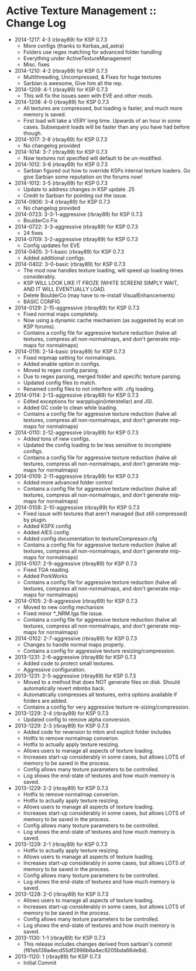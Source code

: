 # Active Texture Management :: Change Log

* 2014-1217: 4-3 (rbray89) for KSP 0.7.3
	+ More configs (thanks to Kerbas_ad_astra)
	+ Folders use regex matching for advanced folder handling
	+ Everything under ActiveTextureManagement
	+ Misc. fixes
* 2014-1210: 4-2 (rbray89) for KSP 0.7.3
	+ Multithreading, Uncompressed, & Fixes for huge textures
	+ Sarbian is awesome, Give him all the rep.
* 2014-1209: 4-1 (rbray89) for KSP 0.7.3
	+ This will fix the issues seen with EVE and other mods.
* 2014-1208: 4-0 (rbray89) for KSP 0.7.3
	+ All textures are compressed, but loading is faster, and much more memory is saved.
	+ First load will take a VERY long time. Upwards of an hour in some cases. Subsequent loads will be faster than any you have had before though.
* 2014-1017: 3-8 (rbray89) for KSP 0.7.3
	+ No changelog provided
* 2014-1014: 3-7 (rbray89) for KSP 0.7.3
	+ Now textures not specified will default to be un-modified.
* 2014-1012: 3-6 (rbray89) for KSP 0.7.3
	+ Sarbian figured out how to override KSPs internal texture loaders. Go give Sarbian some reputation on the forums now!
* 2014-1012: 3-5 (rbray89) for KSP 0.7.3
	+ Update to address changes in KSP update .25
	+ Credit to Sarbian for pointing out the issue.
* 2014-0906: 3-4 (rbray89) for KSP 0.7.3
	+ No changelog provided
* 2014-0723: 3-3-1-aggressive (rbray89) for KSP 0.7.3
	+ BoulderCo Fix
* 2014-0722: 3-3-aggressive (rbray89) for KSP 0.7.3
	+ 24 fixes
* 2014-0709: 3-2-aggressive (rbray89) for KSP 0.7.3
	+ Config updates for EVE
* 2014-0405: 3-1-basic (rbray89) for KSP 0.7.3
	+ Added additional configs.
* 2014-0402: 3-0-basic (rbray89) for KSP 0.7.3
	+ The mod now handles texture loading, will speed up loading times considerably.
	+ KSP WILL LOOK LIKE IT FROZE (WHITE SCREEN) SIMPLY WAIT, AND IT WILL EVENTUALLY LOAD.
	+ Delete BoulderCo (may have to re-install VisualEnhancements)
	+ BASIC CONFIG
* 2014-0129: 2-15-aggressive (rbray89) for KSP 0.7.3
	+ Fixed normal maps completely.
	+ Now using a dynamic cache mechanism (as suggested by ecat on KSP forums).
	+ Contains a config file for aggressive texture reduction (halve all textures, compress all non-normalmaps, and don't generate mip-maps for normalmaps)
* 2014-0116: 2-14-basic (rbray89) for KSP 0.7.3
	+ Fixed mipmap setting for normalmaps.
	+ Added enable option in configs.
	+ Moved to regex config parsing.
	+ Due to regex parsing, merged folder and specific texture parsing.
	+ Updated config files to match.
	+ Renamed config files to not interfere with .cfg loading.
* 2014-0114: 2-13-aggressive (rbray89) for KSP 0.7.3
	+ Edited exceptions for warpplugin(interstellar) and JSI.
	+ Added GC code to clean while loading.
	+ Contains a config file for aggressive texture reduction (halve all textures, compress all non-normalmaps, and don't generate mip-maps for normalmaps)
* 2014-0110: 2-12-aggressive (rbray89) for KSP 0.7.3
	+ Added tons of new configs.
	+ Updated the config loading to be less sensitive to incomplete configs.
	+ Contains a config file for aggressive texture reduction (halve all textures, compress all non-normalmaps, and don't generate mip-maps for normalmaps)
* 2014-0109: 2-11-aggressive (rbray89) for KSP 0.7.3
	+ Added more advanced folder control
	+ Contains a config file for aggressive texture reduction (halve all textures, compress all non-normalmaps, and don't generate mip-maps for normalmaps)
* 2014-0108: 2-10-aggressive (rbray89) for KSP 0.7.3
	+ Fixed issue with textures that aren't managed (but still compressed) by plugin.
	+ Added KSPX config
	+ Added AIES config
	+ Added config documentation to textureCompressor.cfg
	+ Contains a config file for aggressive texture reduction (halve all textures, compress all non-normalmaps, and don't generate mip-maps for normalmaps)
* 2014-0107: 2-9-aggressive (rbray89) for KSP 0.7.3
	+ Fixed TGA reading.
	+ Added PorkWorks
	+ Contains a config file for aggressive texture reduction (halve all textures, compress all non-normalmaps, and don't generate mip-maps for normalmaps)
* 2014-0105: 2-8-aggressive (rbray89) for KSP 0.7.3
	+ Moved to new config mechanism
	+ Fixed minor *_NRM.tga file issue.
	+ Contains a config file for aggressive texture reduction (halve all textures, compress all non-normalmaps, and don't generate mip-maps for normalmaps)
* 2014-0102: 2-7-aggressive (rbray89) for KSP 0.7.3
	+ Changes to handle normal maps properly.
	+ Contains a config for aggressive texture resizing/compression.
* 2013-1231: 2-6-aggressive (rbray89) for KSP 0.7.3
	+ Added code to protect small textures.
	+ Aggressive configuration.
* 2013-1231: 2-5-aggressive (rbray89) for KSP 0.7.3
	+ Moved to a method that does NOT generate files on disk. Should automatically revert mbmbs back.
	+ Automatically compresses all textures, extra options available if folders are added.
	+ Contains a config for very aggressive texture re-sizing/compression.
* 2013-1229: 2-4 (rbray89) for KSP 0.7.3
	+ Updated config to remove alpha conversion.
* 2013-1229: 2-3 (rbray89) for KSP 0.7.3
	+ Added code for reversion to mbm and explicit folder includes
	+ Hotfix to remove normalmap converion.
	+ Hotfix to actually apply texture resizing.
	+ Allows users to manage all aspects of texture loading.
	+ Increases start-up considerably in some cases, but allows LOTS of memory to be saved in the process.
	+ Config allows many texture parameters to be controlled.
	+ Log shows the end-state of textures and how much memory is saved.
* 2013-1229: 2-2 (rbray89) for KSP 0.7.3
	+ Hotfix to remove normalmap converion.
	+ Hotfix to actually apply texture resizing.
	+ Allows users to manage all aspects of texture loading.
	+ Increases start-up considerably in some cases, but allows LOTS of memory to be saved in the process.
	+ Config allows many texture parameters to be controlled.
	+ Log shows the end-state of textures and how much memory is saved.
* 2013-1229: 2-1 (rbray89) for KSP 0.7.3
	+ Hotfix to actually apply texture resizing.
	+ Allows users to manage all aspects of texture loading.
	+ Increases start-up considerably in some cases, but allows LOTS of memory to be saved in the process.
	+ Config allows many texture parameters to be controlled.
	+ Log shows the end-state of textures and how much memory is saved.
* 2013-1228: 2-0 (rbray89) for KSP 0.7.3
	+ Allows users to manage all aspects of texture loading.
	+ Increases start-up considerably in some cases, but allows LOTS of memory to be saved in the process.
	+ Config allows many texture parameters to be controlled.
	+ Log shows the end-state of textures and how much memory is saved.
* 2013-1130: 1-1 (rbray89) for KSP 0.7.3
	+ This release includes changes derived from sarbian's commit (f61eb139a4ecd55df2998b8a4ec9205bda66de8d).
* 2013-1120: 1 (rbray89) for KSP 0.7.3
	+ Initial Commit
